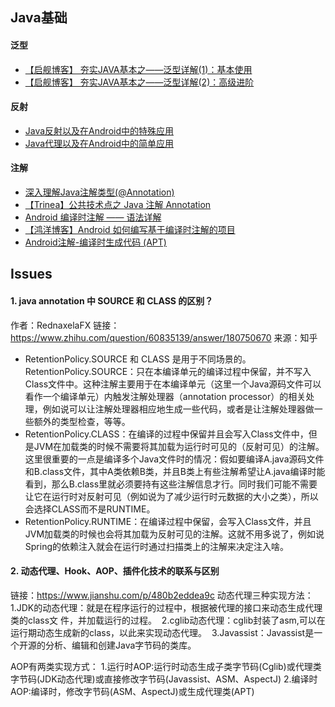 ## Java基础

#### 泛型

* [【启舰博客】 夯实JAVA基本之——泛型详解(1)：基本使用](http://blog.csdn.net/harvic880925/article/details/49872903)
* [【启舰博客】 夯实JAVA基本之——泛型详解(2)：高级进阶](http://blog.csdn.net/harvic880925/article/details/49883589)


#### 反射

* [Java反射以及在Android中的特殊应用](https://juejin.im/post/5a2c1c5bf265da431956334c)
* [Java代理以及在Android中的简单应用](https://juejin.im/post/5a2e4e9a51882559e2259ad3)


#### 注解
* [深入理解Java注解类型(@Annotation)](https://blog.csdn.net/javazejian/article/details/71860633)
* [【Trinea】公共技术点之 Java 注解 Annotation](http://a.codekk.com/detail/Android/Trinea/公共技术点之%20Java%20注解%20Annotation)
* [Android 编译时注解 —— 语法详解](https://blog.csdn.net/gdutxiaoxu/article/details/70822023)
* [【鸿洋博客】Android 如何编写基于编译时注解的项目](https://blog.csdn.net/lmj623565791/article/details/51931859)
* [Android注解-编译时生成代码 (APT)](https://blog.csdn.net/a1018875550/article/details/52166916)

## Issues

#### 1. java annotation 中 SOURCE 和 CLASS 的区别？
作者：RednaxelaFX
链接：https://www.zhihu.com/question/60835139/answer/180750670
来源：知乎

* RetentionPolicy.SOURCE 和 CLASS 是用于不同场景的。RetentionPolicy.SOURCE：只在本编译单元的编译过程中保留，并不写入Class文件中。这种注解主要用于在本编译单元（这里一个Java源码文件可以看作一个编译单元）内触发注解处理器（annotation processor）的相关处理，例如说可以让注解处理器相应地生成一些代码，或者是让注解处理器做一些额外的类型检查，等等。
* RetentionPolicy.CLASS：在编译的过程中保留并且会写入Class文件中，但是JVM在加载类的时候不需要将其加载为运行时可见的（反射可见）的注解。这里很重要的一点是编译多个Java文件时的情况：假如要编译A.java源码文件和B.class文件，其中A类依赖B类，并且B类上有些注解希望让A.java编译时能看到，那么B.class里就必须要持有这些注解信息才行。同时我们可能不需要让它在运行时对反射可见（例如说为了减少运行时元数据的大小之类），所以会选择CLASS而不是RUNTIME。
* RetentionPolicy.RUNTIME：在编译过程中保留，会写入Class文件，并且JVM加载类的时候也会将其加载为反射可见的注解。这就不用多说了，例如说Spring的依赖注入就会在运行时通过扫描类上的注解来决定注入啥。

#### 2. 动态代理、Hook、AOP、插件化技术的联系与区别
链接：https://www.jianshu.com/p/480b2eddea9c
动态代理三种实现方法：
 1.JDK的动态代理：就是在程序运行的过程中，根据被代理的接口来动态生成代理类的class文 件，并加载运行的过程。
 2.cglib动态代理：cglib封装了asm,可以在运行期动态生成新的class，以此来实现动态代理。
 3.Javassist：Javassist是一个开源的分析、编辑和创建Java字节码的类库。

AOP有两类实现方式：
 1.运行时AOP:运行时动态生成子类字节码(Cglib)或代理类字节码(JDK动态代理)或直接修改字节码(Javassist、ASM、AspectJ)
 2.编译时AOP:编译时，修改字节码(ASM、AspectJ)或生成代理类(APT)



